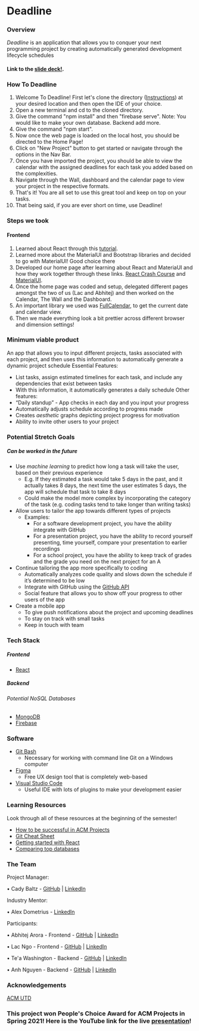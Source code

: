 # Deadline
### Overview
*Deadline* is an application that allows you to conquer your next programming project by creating automatically generated development lifecycle schedules

#### Link to the [slide deck!](https://docs.google.com/presentation/d/11xFU-2aWDOfYbO9vCmPWhxl9KrpGjMv8Ff68yU8WVog/edit?usp=sharing).

### How To Deadline
1. Welcome To Deadline! First let's clone the directory ([Instructions](https://docs.github.com/en/github/creating-cloning-and-archiving-repositories/cloning-a-repository)) at your desired location and then open the IDE of your choice.
2. Open a new terminal and cd to the cloned directory.
3. Give the command "npm install" and then "firebase serve". Note: You would like to make your own database. Backend add more. 
4. Give the command "npm start".
5. Now once the web page is loaded on the local host, you should be directed to the Home Page!
6. Click on "New Project" button to get started or navigate through the options in the Nav Bar.
7. Once you have imported the project, you should be able to view the calendar with the assigned deadlines for each task you added based on the complexities. 
8. Navigate through the Wall, dashboard and the calendar page to view your project in the respective formats.
9. That's it! You are all set to use this great tool and keep on top on your tasks.
10. That being said, if you are ever short on time, use Deadline!

### Steps we took

#### Frontend

1. Learned about React through this [tutorial](https://reactjs.org/tutorial/tutorial.html#setup-for-the-tutorial).
2. Learned more about the MaterialUI and Bootstrap libraries and decided to go with MaterialUI! Good choice there
3. Developed our home page after learning about React and MateriaUI and how they work together through these links. [React Crash Course](https://www.youtube.com/watch?v=w7ejDZ8SWv8&t=2420s) and [MaterialUI](https://www.youtube.com/watch?v=-XKaSCU0ZLM).
4. Once the home page was coded and setup, delegated different pages amongst the two of us (Lac and Abhitej) and then worked on the Calendar, The Wall and the Dashboard.
5. An important library we used was [FullCalendar](https://fullcalendar.io), to get the current date and calendar view.
6. Then we made everything look a bit prettier across different browser and dimension settings!


### Minimum viable product
An app that allows you to input different projects, tasks associated with each project, and then uses this information to automatically generate a dynamic project schedule
Essential Features:
- List tasks, assign estimated timelines for each task, and include any dependencies that exist between tasks
- With this information, it automatically generates a daily schedule
  Other features:
- “Daily standup” - App checks in each day and you input your progress
- Automatically adjusts schedule according to progress made
- Creates *aesthetic* graphs depicting project progress for motivation
- Ability to invite other users to your project

### Potential Stretch Goals
##### Can be worked in the future
- Use *machine learning* to predict how long a task will take the user, based on their previous experience
    - E.g. If they estimated a task would take 5 days in the past, and it actually takes 8 days, the next time the user estimates 5 days, the app will schedule that task to take 8 days
    - Could make the model more complex by incorporating the category of the task (e.g. coding tasks tend to take longer than writing tasks)
- Allow users to tailor the app towards different types of projects
    - Examples:
        - For a software development project, you have the ability integrate with GitHub
        - For a presentation project, you have the ability to record yourself presenting, time yourself, compare your presentation to earlier recordings
        - For a school project, you have the ability to keep track of grades and the grade you need on the next project for an A
- Continue tailoring the app more specifically to coding
    - Automatically analyzes code quality and slows down the schedule if it’s determined to be low
    - Integrate with GitHub using the [GitHub API](https://docs.github.com/en/free-pro-team@latest/rest)
    - Social feature that allows you to show off your progress to other users of the app
 - Create a mobile app
    - To give push notifications about the project and upcoming deadlines
    - To stay on track with small tasks
    - Keep in touch with team
    
### Tech Stack
##### Frontend
- [React](https://reactjs.org/)
##### Backend
###### Potential NoSQL Databases
- [MongoDB](mongodb.com)
- [Firebase](https://firebase.google.com/)
### Software
- [Git Bash](https://git-scm.com/downloads)
    - Necessary for working with command line Git on a Windows computer
- [Figma](https://www.figma.com/)
    - Free UX design tool that is completely web-based
- [Visual Studio Code](https://code.visualstudio.com/)
    - Useful IDE with lots of plugins to make your development easier
### Learning Resources
Look through all of these resources at the beginning of the semester!
- [How to be successful in ACM Projects](https://docs.google.com/document/d/18Zi3DrKG5e6g5Bojr8iqxIu6VIGl86YBSFlsnJnlM88/edit?usp=sharing)
-   [Git Cheat Sheet](https://education.github.com/git-cheat-sheet-education.pdf)
-	[Getting started with React](https://reactjs.org/docs/getting-started.html)
-	[Comparing top databases](https://dzone.com/articles/firebase-vs-mongodb-which-database-to-use-for-your)

### The Team

Project Manager: 

• Cady Baltz - [GitHub](https://github.com/cadybaltz) | [LinkedIn](https://www.linkedin.com/in/cadybaltz/)

Industry Mentor:

• Alex Dometrius - [LinkedIn](https://www.linkedin.com/in/alexdometrius/)

Participants:

• Abhitej Arora - Frontend - [GitHub](https://github.com/AbhitejArora) | [LinkedIn](https://www.linkedin.com/in/abhitejarora/)

• Lac Ngo - Frontend - [GitHub](https://github.com/lacjnhi) | [LinkedIn](https://www.linkedin.com/in/lacnhingo/)

• Te'a Washington - Backend - [GitHub](https://github.com/tewashi) | [LinkedIn](https://www.linkedin.com/in/te-a-washington-0b2b761b8/)

• Anh Nguyen - Backend - [GitHub](https://github.com/koisaai) | [LinkedIn](https://www.linkedin.com/in/anhnguyen1902/)

### Acknowledgements
[ACM UTD](https://www.acmutd.co/)

### This project won People's Choice Award for ACM Projects in Spring 2021! Here is the YouTube link for the live [presentation](https://youtu.be/uIPrAS7mQvc?t=4888)!
